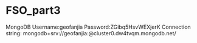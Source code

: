 # FSO_part3
MongoDB
Username:geofanjia
Password:ZGibq5HsvWEXjerK
Connection string: mongodb+srv://geofanjia:<password>@cluster0.dw4tvqm.mongodb.net/